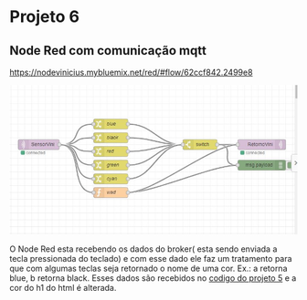 # Projeto 6

## Node Red com comunicação mqtt

https://nodevinicius.mybluemix.net/red/#flow/62ccf842.2499e8

![nodeRed](node.JPG)

O Node Red esta recebendo os dados do broker( esta sendo enviada a tecla pressionada do teclado)
e com esse dado ele faz um tratamento para que com algumas teclas seja retornado o nome de uma cor.
Ex.: a retorna blue, b retorna black.
Esses dados são recebidos no [codigo do projeto 5](projeto5/vinicius/readme.md) e a cor do h1 do html é alterada.
